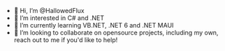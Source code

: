 - 👋 Hi, I’m @HallowedFlux
- 👀 I’m interested in C# and .NET
- 🌱 I’m currently learning VB.NET, .NET 6 and .NET MAUI
- 💞️ I’m looking to collaborate on opensource projects, including my own, reach out to me if you'd like to help!

<!---
HallowedFlux/HallowedFlux is a ✨ special ✨ repository because its `README.md` (this file) appears on your GitHub profile.
You can click the Preview link to take a look at your changes.
--->
